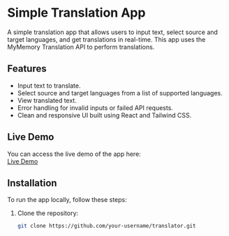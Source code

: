 # Simple Translation App

A simple translation app that allows users to input text, select source and target languages, and get translations in real-time. This app uses the MyMemory Translation API to perform translations.

## Features

- Input text to translate.
- Select source and target languages from a list of supported languages.
- View translated text.
- Error handling for invalid inputs or failed API requests.
- Clean and responsive UI built using React and Tailwind CSS.

## Live Demo

You can access the live demo of the app here:  
[Live Demo](https://dinukaawsh.github.io/translator/)

## Installation

To run the app locally, follow these steps:

1. Clone the repository:
   ```bash
   git clone https://github.com/your-username/translator.git
